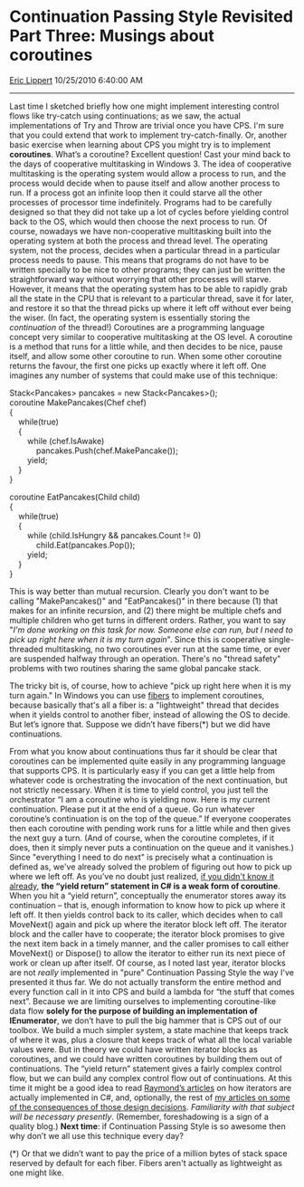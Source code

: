 # Continuation Passing Style Revisited Part Three: Musings about coroutines

[Eric Lippert](https://social.msdn.microsoft.com/profile/Eric%20Lippert) 10/25/2010 6:40:00 AM

-----

Last time I sketched briefly how one might implement interesting control flows like try-catch using continuations; as we saw, the actual implementations of Try and Throw are trivial once you have CPS. I'm sure that you could extend that work to implement try-catch-finally. Or, another basic exercise when learning about CPS you might try is to implement **coroutines**. What’s a coroutine? Excellent question\! Cast your mind back to the days of cooperative multitasking in Windows 3. The idea of cooperative multitasking is the operating system would allow a process to run, and the process would decide when to pause itself and allow another process to run. If a process got an infinite loop then it could starve all the other processes of processor time indefinitely. Programs had to be carefully designed so that they did not take up a lot of cycles before yielding control back to the OS, which would then choose the next process to run. Of course, nowadays we have non-cooperative multitasking built into the operating system at both the process and thread level. The operating system, not the process, decides when a particular thread in a particular process needs to pause. This means that programs do not have to be written specially to be nice to other programs; they can just be written the straightforward way without worrying that other processes will starve. However, it means that the operating system has to be able to rapidly grab all the state in the CPU that is relevant to a particular thread, save it for later, and restore it so that the thread picks up where it left off without ever being the wiser. (In fact, the operating system is essentially storing the *continuation* of the thread\!) Coroutines are a programming language concept very similar to cooperative multitasking at the OS level. A coroutine is a method that runs for a little while, and then decides to be nice, pause itself, and allow some other coroutine to run. When some other coroutine returns the favour, the first one picks up exactly where it left off. One imagines any number of systems that could make use of this technique:  

Stack\<Pancakes\> pancakes = new Stack\<Pancakes\>();  
coroutine MakePancakes(Chef chef)  
{  
    while(true)  
    {  
        while (chef.IsAwake)  
            pancakes.Push(chef.MakePancake());  
        yield;  
    }  
}  
  
coroutine EatPancakes(Child child)  
{  
    while(true)  
    {  
        while (child.IsHungry && pancakes.Count \!= 0)  
            child.Eat(pancakes.Pop());  
        yield;  
    }  
}

This is way better than mutual recursion. Clearly you don't want to be calling "MakePancakes()" and "EatPancakes()" in there because (1) that makes for an infinite recursion, and (2) there might be multiple chefs and multiple children who get turns in different orders. Rather, you want to say "*I'm done working on this task for now. Someone else can run, but I need to pick up right here when it is my turn again*". Since this is cooperative single-threaded multitasking, no two coroutines ever run at the same time, or ever are suspended halfway through an operation. There's no "thread safety" problems with two routines sharing the same global pancake stack.

The tricky bit is, of course, how to achieve "pick up right here when it is my turn again." In Windows you can use [fibers](http://blogs.msdn.com/b/ericeil/archive/2008/05/18/when-does-it-make-sense-to-use-win32-fibers.aspx) to implement coroutines, because basically that's all a fiber is: a "lightweight" thread that decides when it yields control to another fiber, instead of allowing the OS to decide. But let’s ignore that. Suppose we didn’t have fibers(\*) but we did have continuations.

From what you know about continuations thus far it should be clear that coroutines can be implemented quite easily in any programming language that supports CPS. It is particularly easy if you can get a little help from whatever code is orchestrating the invocation of the next continuation, but not strictly necessary. When it is time to yield control, you just tell the orchestrator “I am a coroutine who is yielding now. Here is my current continuation. Please put it at the end of a queue. Go run whatever coroutine’s continuation is on the top of the queue.” If everyone cooperates then each coroutine with pending work runs for a little while and then gives the next guy a turn. (And of course, when the coroutine completes, if it does, then it simply never puts a continuation on the queue and it vanishes.) Since "everything I need to do next" is precisely what a continuation is defined as, we've already solved the problem of figuring out how to pick up where we left off. As you’ve no doubt just realized, [if you didn't know it already](http://blogs.msdn.com/b/ericlippert/archive/2009/07/09/iterator-blocks-part-one.aspx), **the “yield return” statement in C\# is a weak form of coroutine**. When you hit a “yield return”, conceptually the enumerator stores away its continuation – that is, enough information to know how to pick up where it left off. It then yields control back to its caller, which decides when to call MoveNext() again and pick up where the iterator block left off. The iterator block and the caller have to cooperate; the iterator block promises to give the next item back in a timely manner, and the caller promises to call either MoveNext() or Dispose() to allow the iterator to either run its next piece of work or clean up after itself. Of course, as I noted last year, iterator blocks are not *really* implemented in "pure" Continuation Passing Style the way I've presented it thus far. We do not actually transform the entire method and every function call in it into CPS and build a lambda for “the stuff that comes next”. Because we are limiting ourselves to implementing coroutine-like data flow **solely for the purpose of building an implementation of IEnumerator**, we don’t have to pull the big hammer that is CPS out of our toolbox. We build a much simpler system, a state machine that keeps track of where it was, plus a closure that keeps track of what all the local variable values were. But in theory we could have written iterator blocks as coroutines, and we could have written coroutines by building them out of continuations. The “yield return” statement gives a fairly complex control flow, but we can build any complex control flow out of continuations. At this time it might be a good idea to read [Raymond’s articles](http://blogs.msdn.com/b/oldnewthing/archive/2008/08/12/8849519.aspx) on how iterators are actually implemented in C\#, and, optionally, the rest of [my articles on some of the consequences of those design decisions](http://blogs.msdn.com/b/ericlippert/archive/tags/iterators/). *Familiarity with that subject will be necessary presently*. (Remember, foreshadowing is a sign of a quality blog.) **Next time**: if Continuation Passing Style is so awesome then why don’t we all use this technique every day?

(\*) Or that we didn’t want to pay the price of a million bytes of stack space reserved by default for each fiber. Fibers aren't actually as lightweight as one might like.

